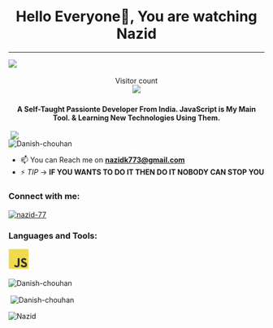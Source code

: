 <h1 align="center">Hello Everyone👋, You are watching Nazid</h1>

---
<a href=#><img src="contributions.svg"></a>

<p align="center"> 
  Visitor count<br>
  <img src="https://profile-counter.glitch.me/nazid-77/count.svg" />
</p>

<h4 align="center">A Self-Taught Passionte Developer From India. JavaScript is My Main Tool. & Learning New Technologies Using Them.</h4>
<img align="right" width="500px" src="https://camo.githubusercontent.com/c1dcb74cc1c1835b1d716f5051499a2814c683c806b15f04b0eba492863703e9/68747470733a2f2f63646e2e6472696262626c652e636f6d2f75736572732f3733303730332f73637265656e73686f74732f363538313234332f6176656e746f2e676966">


<p align="left"><img src="https://github-profile-trophy.vercel.app/?username=Danish-chouhan" alt="Danish-chouhan" /></a> </p>

- 📫 You can Reach me on
**nazidk773@gmail.com**
- ⚡ *TIP* -> **IF YOU WANTS TO DO IT THEN DO IT NOBODY CAN STOP YOU**

<h3 align="left">Connect  with  me:</h3>
<p align="left">
<a href="https://www.linkedin.com/in/nazidkhan773/" target="blank"><img align="center" src="https://raw.githubusercontent.com/rahuldkjain/github-profile-readme-generator/master/src/images/icons/Social/linked-in-alt.svg" alt="nazid-77" height="30" width="40" /></a>
</p>
<h3 align="left">Languages and Tools:</h3>
<p align="left"><a href="https://developer.mozilla.org/en-US/docs/Web/JavaScript" target="_blank" rel="noreferrer"> <img src="https://raw.githubusercontent.com/devicons/devicon/master/icons/javascript/javascript-original.svg" alt="javascript" width="40" height="40"/> </a>  </p>

<p><img align="center" src="https://github-readme-stats.vercel.app/api/top-langs?username=Danish-chouhan&show_icons=true&locale=en&layout=compact" alt="Danish-chouhan" /></p>

<p>&nbsp;<img align="center" src="https://github-readme-stats.vercel.app/api?username=Danish-chouhan&show_icons=true&locale=en" alt="Danish-chouhan" /></p>

<p><img align="center" src="https://github-readme-streak-stats.herokuapp.com/?user=nazid-77&" alt="Nazid" /></p>

